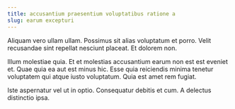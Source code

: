 ```yaml
---
title: accusantium praesentium voluptatibus ratione a
slug: earum excepturi
---
```


Aliquam vero ullam ullam. Possimus sit alias voluptatum et porro. Velit recusandae sint repellat nesciunt placeat. Et dolorem non.

Illum molestiae quia. Et et molestias accusantium earum non est est eveniet et. Quae quia ea aut est minus hic. Esse quia reiciendis minima tenetur voluptatem qui atque iusto voluptatum. Quia est amet rem fugiat.

Iste aspernatur vel ut in optio. Consequatur debitis et cum. A delectus distinctio ipsa.
